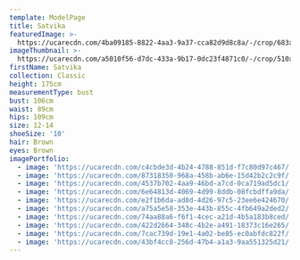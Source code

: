 ```yaml
---
template: ModelPage
title: Satvika
featuredImage: >-
  https://ucarecdn.com/4ba09185-8822-4aa3-9a37-cca82d9d8c8a/-/crop/683x351/0,221/-/preview/
imageThumbnail: >-
  https://ucarecdn.com/a5010f56-d7dc-433a-9b17-0dc23f4871c0/-/crop/510x715/83,25/-/preview/
firstName: Satvika
collection: Classic
height: 175cm
measurementType: bust
bust: 106cm
waist: 89cm
hips: 109cm
size: 12-14
shoeSize: '10'
hair: Brown
eyes: Brown
imagePortfolio:
  - image: 'https://ucarecdn.com/c4cbde3d-4b24-4788-851d-f7c80d97c467/'
  - image: 'https://ucarecdn.com/87318350-968a-458b-ab6e-15d42b2c2c9f/'
  - image: 'https://ucarecdn.com/4537b702-4aa9-46bd-a7cd-0ca719ad5dc1/'
  - image: 'https://ucarecdn.com/6e64813d-4069-4d99-8ddb-08fcbdffa9da/'
  - image: 'https://ucarecdn.com/e2f1b6da-ad8d-4d26-97c5-23ee6e424670/'
  - image: 'https://ucarecdn.com/a75a5e58-353e-443b-855c-4fb649a2ded2/'
  - image: 'https://ucarecdn.com/74aa88a6-f6f1-4cec-a21d-4b5a183b8ced/'
  - image: 'https://ucarecdn.com/422d2664-348c-4b2e-a491-18373c16e265/'
  - image: 'https://ucarecdn.com/7cac739d-19e1-4a02-be85-ec0abfdc822f/'
  - image: 'https://ucarecdn.com/43bf4cc8-256d-47b4-a1a3-9aa551325d21/'
---
```


